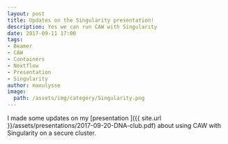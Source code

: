 ```yaml
---
layout: post
title: Updates on the Singularity presentation!
description: Yes we can run CAW with Singularity
date: 2017-09-11 17:00
tags:
- Beamer
- CAW
- Containers
- Nextflow
- Presentation
- Singularity
author: maxulysse
image:
  path: /assets/img/category/Singularity.png
---
```


I made some updates on my [presentation <i class="fa fa-file-pdf-o" aria-hidden="true"></i>]({{ site.url }}/assets/presentations/2017-09-20-DNA-club.pdf) about using CAW with Singularity on a secure cluster.
